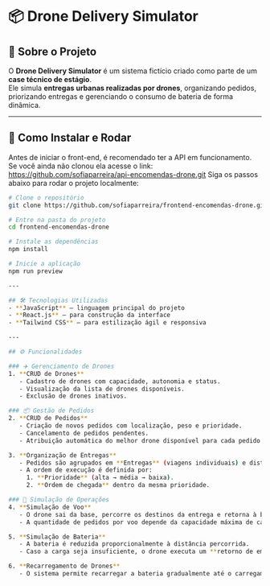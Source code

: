 # 📦 Drone Delivery Simulator  

## 📖 Sobre o Projeto  
O **Drone Delivery Simulator** é um sistema fictício criado como parte de um **case técnico de estágio**.  
Ele simula **entregas urbanas realizadas por drones**, organizando pedidos, priorizando entregas e gerenciando o consumo de bateria de forma dinâmica.  

---

## 🚀 Como Instalar e Rodar  
Antes de iniciar o front-end, é recomendado ter a API em funcionamento. Se você ainda não clonou ela acesse o link: https://github.com/sofiaparreira/api-encomendas-drone.git
Siga os passos abaixo para rodar o projeto localmente:

```bash
# Clone o repositório
git clone https://github.com/sofiaparreira/frontend-encomendas-drone.git

# Entre na pasta do projeto
cd frontend-encomendas-drone

# Instale as dependências
npm install

# Inicie a aplicação
npm run preview

---

## 🛠 Tecnologias Utilizadas  
- **JavaScript** – linguagem principal do projeto  
- **React.js** – para construção da interface  
- **Tailwind CSS** – para estilização ágil e responsiva  

---

## ⚙️ Funcionalidades  

### ✈️ Gerenciamento de Drones  
1. **CRUD de Drones**  
   - Cadastro de drones com capacidade, autonomia e status.  
   - Visualização da lista de drones disponíveis.  
   - Exclusão de drones inativos.  

### 📦 Gestão de Pedidos  
2. **CRUD de Pedidos**  
   - Criação de novos pedidos com localização, peso e prioridade.  
   - Cancelamento de pedidos pendentes.  
   - Atribuição automática do melhor drone disponível para cada pedido.  

3. **Organização de Entregas**  
   - Pedidos são agrupados em **Entregas** (viagens individuais) e distribuídos em **Filas** (cada drone possui sua fila com entregas sequenciais).  
   - A ordem de execução é definida por:  
     1. **Prioridade** (alta → média → baixa).  
     2. **Ordem de chegada** dentro da mesma prioridade.  

### 🚁 Simulação de Operações  
4. **Simulação de Voo**  
   - O drone sai da base, percorre os destinos da entrega e retorna à base.  
   - A quantidade de pedidos por voo depende da capacidade máxima de carga do drone.  

5. **Simulação de Bateria**  
   - A bateria é reduzida proporcionalmente à distância percorrida.  
   - Caso a carga seja insuficiente, o drone executa um **retorno de emergência** à base.  

6. **Recarregamento de Drones**  
   - O sistema permite recarregar a bateria gradualmente até o carregamento completo.  
